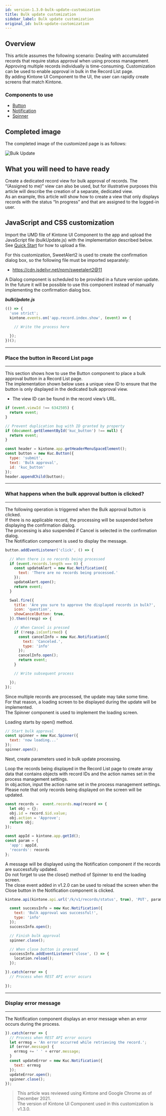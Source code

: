 ```yaml
---
id: version-1.3.0-bulk-update-customization
title: Bulk update customization
sidebar_label: Bulk update customization
original_id: bulk-update-customization
---
```


## Overview

This article assumes the following scenario: Dealing with accumulated records that require status approval when using process management. <br>
Approving multiple records individually is time-consuming. Customization can be used to enable approval in bulk in the Record List page.<br>
By adding Kintone UI Component to the UI, the user can rapidly create screens that match Kintone.

### Components to use
- [Button](../components/desktop/button.md)
- [Notification](../components/desktop/notification.md)
- [Spinner](../components/desktop/spinner.md)

## Completed image

The completed image of the customized page is as follows:

![Bulk Update](assets/bulk_update.gif)

## What you will need to have ready

Create a dedicated record view for bulk approval of records. The “(Assigned to me)” view can also be used, but for illustrative purposes this article will describe the creation of a separate, dedicated view.<br>
As an example, this article will show how to create a view that only displays records with the status “In progress” and that are assigned to the logged-in user.

## JavaScript and CSS customization

Import the UMD file of Kintone UI Component to the app and upload the JavaScript file (bulkUpdate.js) with the implementation described below.<br>
See [Quick Start](../getting-started/quick-start.md) for how to upload a file.<br>

For this customization, SweetAlert2 is used to create the confirmation dialog box, so the following file must be imported separately:
- https://cdn.jsdelivr.net/npm/sweetalert2@11

A Dialog component is scheduled to be provided in a future version update. In the future it will be possible to use this component instead of manually implementing the confirmation dialog box.

***bulkUpdate.js***

```javascript
(() => {
  'use strict';
  kintone.events.on('app.record.index.show', (event) => {
    
    // Write the process here

  });
})();
```
---
### Place the button in Record List page
---

This section shows how to use the Button component to place a bulk approval button in a Record List page.<br>
The implementation shown below uses a unique view ID to ensure that the button is only displayed in the dedicated bulk approval view.<br>
* The view ID can be found in the record view’s URL.

```javascript
if (event.viewId !== 6342505) {
  return event;
}

// Prevent duplication bug with ID granted by property
if (document.getElementById('kuc_button') !== null) {
  return event;
}

const header = kintone.app.getHeaderMenuSpaceElement();
const button = new Kuc.Button({
  type: 'submit',
  text: 'Bulk approval',
  id: 'kuc_button'
});
header.appendChild(button); 
```

---
### What happens when the bulk approval button is clicked?
---

The following operation is triggered when the Bulk approval button is clicked.<br>
If there is no applicable record, the processing will be suspended before displaying the confirmation dialog. <br>
The processing is also suspended if Cancel is selected in the confirmation dialog.<br>
The Notification component is used to display the message.

```javascript
button.addEventListener('click', () => {

  // When there is no records being processed
  if (event.records.length === 0) {
    const updateAlert = new Kuc.Notification({
      text: 'There are no records being processed.'
    });
    updateAlert.open();
    return event;
  }

  Swal.fire({
    title: 'Are you sure to approve the displayed records in bulk?',
    icon: 'question',
    showCancelButton: true,
  }).then((resp) => {

    // When Cancel is pressed
    if (!resp.isConfirmed) {
      const cancelInfo = new Kuc.Notification({
        text: 'Canceled.',
        type: 'info'
      });
      cancelInfo.open();
      return event;
    }

    // Write subsequent process

  });   
});
```
Since multiple records are processed, the update may take some time.<br>
For that reason, a loading screen to be displayed during the update will be implemented.<br>
The Spinner component is used to implement the loading screen.<br>

Loading starts by open() method.

```javascript
// Start bulk approval
const spinner = new Kuc.Spinner({
  text: 'now loading...'
});
spinner.open();
```
Next, create parameters used in bulk update processing.

Loop the records being displayed in the Record List page to create array data that contains objects with record IDs and the action names set in the process management settings.<br>
In obj.action, input the action name set in the process management settings.<br>
Please note that only records being displayed on the screen will be updated.

```javascript
const records =  event.records.map(record => {
  let obj = {};
  obj.id = record.$id.value;
  obj.action = 'Approve';
  return obj;
});

const appId = kintone.app.getId();
const param = {
  'app': appId,
  'records': records
};
```

A message will be displayed using the Notification component if the records are successfully updated.<br>
Do not forget to use the close() method of Spinner to end the loading screen.<br>
The close event added in v1.2.0 can be used to reload the screen when the Close button in the Notification component is clicked.

```javascript
kintone.api(kintone.api.url('/k/v1/records/status', true), 'PUT', param).then(() => {

  const successInfo = new Kuc.Notification({
    text: 'Bulk approval was successful!',
    type: 'info'
  });
  successInfo.open();

  // Finish bulk approval
  spinner.close();

  // When close button is pressed
  successInfo.addEventListener('close', () => {
    location.reload();  
  });

}).catch(error => {
  // Process when REST API error occurs
  
});
```

---
### Display error message
---

The Notification component displays an error message when an error occurs during the process.

```javascript
}).catch(error => {
  // Process when REST API error occurs
  let errmsg = 'An error occurred while retrieving the record.';
  if (error.message) {
    errmsg += ' ' + error.message;
  }
  const updateError = new Kuc.Notification({
    text: errmsg
  });
  updateError.open();
  spinner.close();
});
```

> This article was reviewed using Kintone and Google Chrome as of December 2021.<br>
> The version of Kintone UI Component used in this customization is v1.3.0.